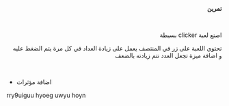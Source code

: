 
<p dir="rtl">
<strong>تمرين</strong></p>

</br>
<p dir="rtl">
اصنع لعبة clicker بسيطة</p>


<p dir="rtl">
تحتوي اللعبة على زر في المنتصف يعمل على زيادة العداد في كل مرة يتم  الضغط عليه </br>
و اضافة ميزة تجعل العدد تتم زيادته بالضعف
</p>


</br>


  * اضافة مؤثرات

rry9uiguu
hyoeg
uwyu
hoyn

</p>
